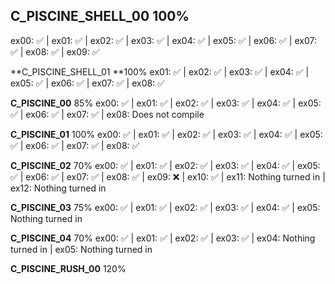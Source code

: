 **C_PISCINE_SHELL_00** 100% 
---
ex00: ✅ | ex01: ✅ | ex02: ✅ | ex03: ✅ | ex04: ✅ | ex05: ✅ | ex06: ✅ | ex07: ✅ | ex08: ✅ | ex09: ✅

**C_PISCINE_SHELL_01 **100% 
ex01: ✅ | ex02: ✅ | ex03: ✅ | ex04: ✅ | ex05: ✅ | ex06: ✅ | ex07: ✅ | ex08: ✅

**C_PISCINE_00** 85% 
ex00: ✅ | ex01: ✅ | ex02: ✅ | ex03: ✅ | ex04: ✅ | ex05: ✅ | ex06: ✅ | ex07: ✅ | ex08: Does not compile

**C_PISCINE_01** 100% 
ex00: ✅ | ex01: ✅ | ex02: ✅ | ex03: ✅ | ex04: ✅ | ex05: ✅ | ex06: ✅ | ex07: ✅ | ex08: ✅

**C_PISCINE_02** 70% 
ex00: ✅ | ex01: ✅ | ex02: ✅ | ex03: ✅ | ex04: ✅ | ex05: ✅ | ex06: ✅ | ex07: ✅ | ex08: ✅ | ex09: ❌ | ex10: ✅ | ex11: Nothing turned in | ex12: Nothing turned in

**C_PISCINE_03** 75% 
ex00: ✅ | ex01: ✅ | ex02: ✅ | ex03: ✅ | ex04: ✅ | ex05: Nothing turned in

**C_PISCINE_04** 70% 
ex00: ✅ | ex01: ✅ | ex02: ✅ | ex03: ✅ | ex04: Nothing turned in | ex05: Nothing turned in

**C_PISCINE_RUSH_00** 120%
